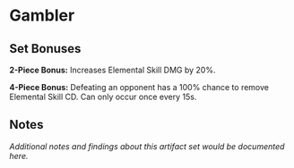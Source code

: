 # Gambler

## Set Bonuses

**2-Piece Bonus:** Increases Elemental Skill DMG by 20%.

**4-Piece Bonus:** Defeating an opponent has a 100% chance to remove Elemental Skill CD. Can only occur once every 15s.

## Notes

*Additional notes and findings about this artifact set would be documented here.*


